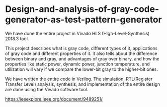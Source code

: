 # Design-and-analysis-of-gray-code-generator-as-test-pattern-generator

We have done the entire project in Vivado HLS (High-Level-Synthesis) 2018.3 tool.

This project describes what is gray code, different types of it, applications of gray code and different properties of it. It also tells about the difference between binary and gray, and advantages of gray over binary, and how the properties like static power, dynamic power, junction temperature, and utilization will vary if we compare the lower-bit gray to the higher-bit ones.

We have written the entire code in Verilog. The simulation, RTL(Register Transfer Level) analysis, synthesis, and implementation of the entire design are done using the Vivado software tool.

https://ieeexplore.ieee.org/document/9489251/
